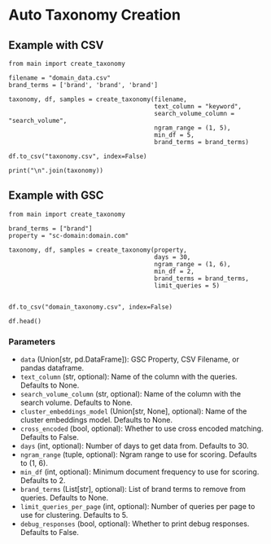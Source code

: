 # Auto Taxonomy Creation


## Example with CSV
```
from main import create_taxonomy

filename = "domain_data.csv"
brand_terms = ['brand', 'brand', 'brand']

taxonomy, df, samples = create_taxonomy(filename,
                                        text_column = "keyword",
                                        search_volume_column = "search_volume",
                                        ngram_range = (1, 5),
                                        min_df = 5,
                                        brand_terms = brand_terms)

df.to_csv("taxonomy.csv", index=False)

print("\n".join(taxonomy))
```

## Example with GSC
```
from main import create_taxonomy

brand_terms = ["brand"]
property = "sc-domain:domain.com"

taxonomy, df, samples = create_taxonomy(property,
                                        days = 30,
                                        ngram_range = (1, 6),
                                        min_df = 2,
                                        brand_terms = brand_terms,
                                        limit_queries = 5)


df.to_csv("domain_taxonomy.csv", index=False)

df.head()
```



### Parameters
* `data` (Union[str, pd.DataFrame]): GSC Property, CSV Filename, or pandas dataframe.
* `text_column` (str, optional): Name of the column with the queries. Defaults to None.
* `search_volume_column` (str, optional): Name of the column with the search volume. Defaults to None.
* `cluster_embeddings_model` (Union[str, None], optional): Name of the cluster embeddings model. Defaults to None.
* `cross_encoded` (bool, optional): Whether to use cross encoded matching. Defaults to False.
* `days` (int, optional): Number of days to get data from. Defaults to 30.
* `ngram_range` (tuple, optional): Ngram range to use for scoring. Defaults to (1, 6).
* `min_df` (int, optional): Minimum document frequency to use for scoring. Defaults to 2.
* `brand_terms` (List[str], optional): List of brand terms to remove from queries. Defaults to None.
* `limit_queries_per_page` (int, optional): Number of queries per page to use for clustering. Defaults to 5.
* `debug_responses` (bool, optional): Whether to print debug responses. Defaults to False.
